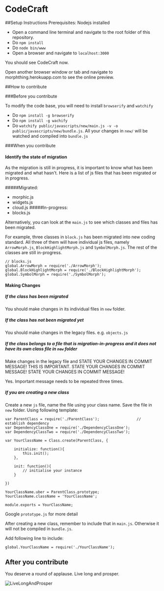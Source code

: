 # CodeCraft
##Setup Instructions
Prerequisites: Nodejs installed

- Open a command line terminal and navigate to the root folder of this repository.
- Do `npm install`
- Do `node bin/www`
- Open a browser and navigate to `localhost:3000`

You should see CodeCraft now.

Open another browser window or tab and navigate to morphthing.herokuapp.com to see the online preview.

##How to contribute

###Before you contribute

To modify the code base, you will need to install `browserify` and `watchify`

- Do `npm install -g browserify`
- Do `npm install -g wachify`
- Do `watchify public/javascripts/new/main.js -v -o public/javascripts/new/bundle.js`. All your changes in `new/` will be watched and compiled into `bundle.js`

###When you contribute

#### Identify the state of migration

As the migration is still in progress, it is important to know what has been migrated and what hasn't. Here is a list of js files that has been migrated or in progress.

#####Migrated:
- morphic.js
- widgets.js
- cloud.js
#####In-progress:
- blocks.js

Alternatively, you can look at the `main.js` to see which classes and files has been migrated. 

For example, three classes in `block.js` has been migrated into new coding standard. All three of them will have individual js files, namely `ArrowMorph.js`, `BlockHighlightMorph.js` and `SymbolMorph.js`. The rest of the classes are still in-progress.

```
// blocks.js
global.ArrowMorph = require('./ArrowMorph');
global.BlockHighlightMorph = require('./BlockHighlightMorph');
global.SymbolMorph = require('./SymbolMorph');

```
#### Making Changes

##### If the class has been migrated

You should make changes in its individual files in `new` folder.

##### If the class has not been migrated yet

You should make changes in the legacy files. e.g. `objects.js`

##### If the class belongs to a file that is migration-in-progress and it does not have its own class file in `new` folder

Make changes in the legacy file and STATE YOUR CHANGES IN COMMIT MESSAGE! THIS IS IMPORTANT. STATE YOUR CHANGES IN COMMIT MESSAGE! STATE YOUR CHANGES IN COMMIT MESSAGE! 

Yes. Important message needs to be repeated three times.

##### If you are creating a new class

Create a new `js` file, name the file using your class name. Save the file in `new` folder. Using following template:

```
var ParentClass = require('./ParentClass');  				// establish dependency
var DependencyClassOne = require('./DependencyClassOne');
var DependencyClassTwo = require('./DependencyClassTwo');

var YourClassName = Class.create(ParentClass, {
	
	initialize: function(){
		this.init();
	},

	init: function(){
		// initialise your instance
	}

})

YourClassName.uber = ParentClass.prototype;
YourClassName.className = 'YourClassName';

module.exports = YourClassName;

```

Google `prototype.js` for more detail

After creating a new class, remember to include that in `main.js`. Otherwise it will not be compiled in `bundle.js`. 

Add following line to include:

```
global.YourClassName = require('./YourClassName');
```

## After you contribute

You deserve a round of applause. Live long and prosper.

![LiveLongAndProsper](http://slworkshop.net/wp-content/uploads/2014/04/live_long_and_prosper-300x225.jpg)